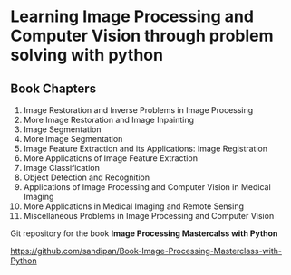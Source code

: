 # Learning Image Processing and Computer Vision through problem solving with python

## Book Chapters
1.	Image Restoration and Inverse Problems in Image Processing
2.	More Image Restoration and Image Inpainting
3.	Image Segmentation
4.  More Image Segmentation
5.	Image Feature Extraction and its Applications: Image Registration
6.	More Applications of Image Feature Extraction
7.	Image Classification
8.	Object Detection and Recognition
9.	Applications of Image Processing and Computer Vision in Medical Imaging
10.	More Applications in Medical Imaging and Remote Sensing
11.	Miscellaneous Problems in Image Processing and Computer Vision


Git repository for the book **Image Processing Mastercalss with Python** 

https://github.com/sandipan/Book-Image-Processing-Masterclass-with-Python


